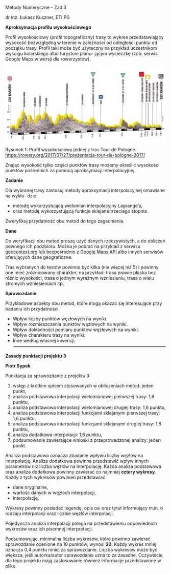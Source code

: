 ﻿Metody Numeryczne – Zad 3

dr inż. Łukasz Kuszner, ETI PG

**Aproksymacja profilu wysokościowego**

Profil wysokościowy (profil topograficzny) trasy to wykres przedstawiający wysokość bezwzględną w terenie w zależności od odległości punktu od początku trasy. Profil taki może być użyteczny na przykład uczestnikom wyścigu kolarskiego albo turystom planu- jącym wycieczkę (zob. serwis Google Maps w wersji dla rowerzystów).

![](Aspose.Words.b22c025d-181b-4c7a-8e99-0abf375edc13.001.jpeg)

Rysunek 1: Profil wysokościowy jednej z tras Tour de Pologne. https://rowery.org/2017/07/27/prezentacja-tour-de-pologne-2017/

Znając wysokość tylko części punktów trasy możemy określić wysokości punktów pośrednich za pomocą aproksymacji interpolacyjnej.

**Zadanie**

Dla wybranej trasy zastosuj metody aproksymacji interpolacyjnej omawiane na wykła- dzie:

- metodę wykorzystującą wielomian interpolacyjny Lagrange’a,
- oraz metodę wykorzystującą funkcje sklejane trzeciego stopnia.

Zweryfikuj przydatność obu metod do tego zagadnienia.

**Dane**

Do weryfikacji obu metod proszę użyć danych rzeczywistych, a do obliczeń pewnego ich podzbioru. Można je pobrać na przykład z serwisu [geocontext.org](geocontext.org) lub bezpośrednio z [Google Maps API ](https://developers.google.com/maps/documentation/javascript/elevation?hl=pl)albo innych serwisów oferujących dane geograficzne.

Tras wybranych do testów powinno być kilka (nie więcej niż 5) i powinny one mieć zróżnicowany charakter, na przykład: trasa prawie płaska bez różnic wysokości, trasa o jednym wyraźnym wzniesieniu, trasa o wielu stromych wzniesieniach itp.

**Sprawozdanie**

Przykładowe aspekty obu metod, które mogą okazać się interesujące przy badaniu ich przydatności:

- Wpływ liczby punktów węzłowych na wyniki.
- Wpływ rozmieszczenia punktów węzłowych na wyniki.
- Wpływ dokładności pomiaru punktów węzłowych na wyniki.
- Wpływ charakteru trasy na wyniki.
- Inne według własnej inwencji.![](Aspose.Words.b22c025d-181b-4c7a-8e99-0abf375edc13.002.png)

**Zasady punktacji projektu 3**

**Piotr Sypek**

Punktacja za sprawozdanie z projektu 3:

1. wstęp z krótkim opisem stosowanych w obliczeniach metod: jeden punkt,
1. analiza podstawowa interpolacji wielomianowej pierwszej trasy: 1,6 punktu,
1. analiza podstawowa interpolacji wielomianowej drugiej trasy: 1,6 punktu,
1. analiza podstawowa interpolacji funkcjami sklejanymi pierwszej trasy: 1,6 punktu,
1. analiza podstawowa interpolacji funkcjami sklejanymi drugiej trasy: 1,6 punktu,
1. analiza dodatkowa interpolacji: 1,6 punktu,
1. podsumowanie zawierające wnioski z przeprowadzonej analizy: jeden punkt.

Analiza podstawowa oznacza zbadanie wpływu liczby węzłów na interpolację. Analiza dodatkowa powinna przedstawić wpływ innych parametrów niż liczba węzłów na interpolację. Każda analiza podstawowa oraz analiza dodatkowa powinny zawierać co najmniej **cztery wykresy**. Każdy z tych wykresów powinien przedstawiać:

- dane oryginalne,
- wartość danych w węzłach interpolacji,
- interpolację.

Wykresy powinny posiadać legendę, opis osi oraz tytuł informujący m.in. o rodzaju interpolacji oraz liczbie węzłów interpolacji.

Pojedyncza analiza interpolacji polega na przedstawieniu odpowiednich wykresów oraz ich pisemnej interpretacji.

Podsumowując, minimalna liczba wykresów, które powinno zawierać sprawozdanie ocenione na 10 punktów, wynosi **20**. Każdy wykres mniej oznacza 0,4 punktu mniej za sprawozdanie. Liczba wykresów może być większa, jeśli autorka/autor sprawozdania uzna to za zasadne. Oczywiście, dla tego projektu mają zastosowanie również informacje przedstawione w pliku.
